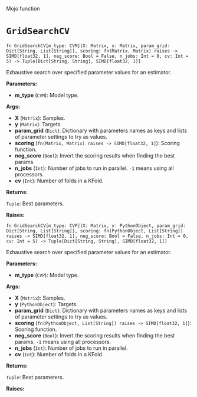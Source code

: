 Mojo function

# `GridSearchCV`

```mojo
fn GridSearchCV[m_type: CVM](X: Matrix, y: Matrix, param_grid: Dict[String, List[String]], scoring: fn(Matrix, Matrix) raises -> SIMD[float32, 1], neg_score: Bool = False, n_jobs: Int = 0, cv: Int = 5) -> Tuple[Dict[String, String], SIMD[float32, 1]]
```

Exhaustive search over specified parameter values for an estimator.

**Parameters:**

- **m_type** (`CVM`): Model type.

**Args:**

- **X** (`Matrix`): Samples.
- **y** (`Matrix`): Targets.
- **param_grid** (`Dict`): Dictionary with parameters names as keys and lists of parameter settings to try as values.
- **scoring** (`fn(Matrix, Matrix) raises -> SIMD[float32, 1]`): Scoring function.
- **neg_score** (`Bool`): Invert the scoring results when finding the best params.
- **n_jobs** (`Int`): Number of jobs to run in parallel. `-1` means using all processors.
- **cv** (`Int`): Number of folds in a KFold.

**Returns:**

`Tuple`: Best parameters.

**Raises:**

```mojo
fn GridSearchCV[m_type: CVP](X: Matrix, y: PythonObject, param_grid: Dict[String, List[String]], scoring: fn(PythonObject, List[String]) raises -> SIMD[float32, 1], neg_score: Bool = False, n_jobs: Int = 0, cv: Int = 5) -> Tuple[Dict[String, String], SIMD[float32, 1]]
```

Exhaustive search over specified parameter values for an estimator.

**Parameters:**

- **m_type** (`CVP`): Model type.

**Args:**

- **X** (`Matrix`): Samples.
- **y** (`PythonObject`): Targets.
- **param_grid** (`Dict`): Dictionary with parameters names as keys and lists of parameter settings to try as values.
- **scoring** (`fn(PythonObject, List[String]) raises -> SIMD[float32, 1]`): Scoring function.
- **neg_score** (`Bool`): Invert the scoring results when finding the best params. `-1` means using all processors.
- **n_jobs** (`Int`): Number of jobs to run in parallel.
- **cv** (`Int`): Number of folds in a KFold.

**Returns:**

`Tuple`: Best parameters.

**Raises:**

